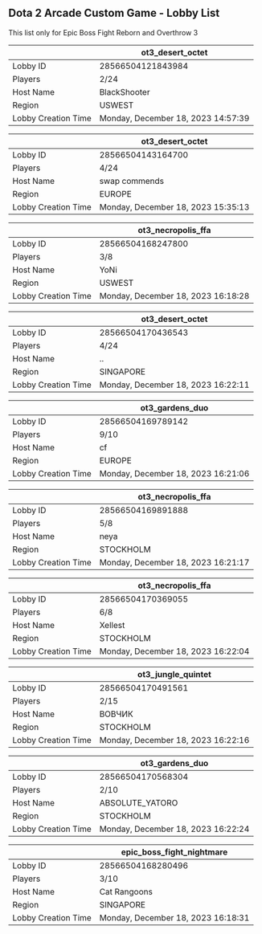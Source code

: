 ## Dota 2 Arcade Custom Game - Lobby List

This list only for Epic Boss Fight Reborn and Overthrow 3

|  | ot3_desert_octet |
| ------ | ------ |
| Lobby ID | 28566504121843984 |
| Players | 2/24 |
| Host Name | BlackShooter |
| Region | USWEST |
| Lobby Creation Time | Monday, December 18, 2023 14:57:39 |


|  | ot3_desert_octet |
| ------ | ------ |
| Lobby ID | 28566504143164700 |
| Players | 4/24 |
| Host Name | swap commends |
| Region | EUROPE |
| Lobby Creation Time | Monday, December 18, 2023 15:35:13 |


|  | ot3_necropolis_ffa |
| ------ | ------ |
| Lobby ID | 28566504168247800 |
| Players | 3/8 |
| Host Name | YoNi |
| Region | USWEST |
| Lobby Creation Time | Monday, December 18, 2023 16:18:28 |


|  | ot3_desert_octet |
| ------ | ------ |
| Lobby ID | 28566504170436543 |
| Players | 4/24 |
| Host Name | .. |
| Region | SINGAPORE |
| Lobby Creation Time | Monday, December 18, 2023 16:22:11 |


|  | ot3_gardens_duo |
| ------ | ------ |
| Lobby ID | 28566504169789142 |
| Players | 9/10 |
| Host Name | cf |
| Region | EUROPE |
| Lobby Creation Time | Monday, December 18, 2023 16:21:06 |


|  | ot3_necropolis_ffa |
| ------ | ------ |
| Lobby ID | 28566504169891888 |
| Players | 5/8 |
| Host Name | neya |
| Region | STOCKHOLM |
| Lobby Creation Time | Monday, December 18, 2023 16:21:17 |


|  | ot3_necropolis_ffa |
| ------ | ------ |
| Lobby ID | 28566504170369055 |
| Players | 6/8 |
| Host Name | Xellest |
| Region | STOCKHOLM |
| Lobby Creation Time | Monday, December 18, 2023 16:22:04 |


|  | ot3_jungle_quintet |
| ------ | ------ |
| Lobby ID | 28566504170491561 |
| Players | 2/15 |
| Host Name | ВОВЧИК |
| Region | STOCKHOLM |
| Lobby Creation Time | Monday, December 18, 2023 16:22:16 |


|  | ot3_gardens_duo |
| ------ | ------ |
| Lobby ID | 28566504170568304 |
| Players | 2/10 |
| Host Name | ABSOLUTE_YATORO |
| Region | STOCKHOLM |
| Lobby Creation Time | Monday, December 18, 2023 16:22:24 |


|  | epic_boss_fight_nightmare |
| ------ | ------ |
| Lobby ID | 28566504168280496 |
| Players | 3/10 |
| Host Name | Cat Rangoons |
| Region | SINGAPORE |
| Lobby Creation Time | Monday, December 18, 2023 16:18:31 |


